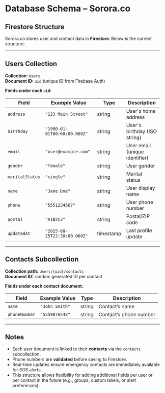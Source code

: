 # Database Schema – Sorora.co

## Firestore Structure

Sorora.co stores user and contact data in **Firestore**. Below is the current structure:

---

## Users Collection

**Collection:** `Users`  
**Document ID:** `uid` (unique ID from Firebase Auth)

**Fields under each `uid`:**

| Field          | Example Value                     | Type      | Description                        |
|----------------|----------------------------------|-----------|------------------------------------|
| `address`      | `"123 Main Street"`               | string    | User's home address                |
| `birthday`     | `"1990-01-01T00:00:00.000Z"`     | string    | User's birthday (ISO string)       |
| `email`        | `"user@example.com"`              | string    | User email (unique identifier)     |
| `gender`       | `"female"`                        | string    | User gender                        |
| `maritalStatus`| `"single"`                        | string    | Marital status                     |
| `name`         | `"Jane Doe"`                      | string    | User display name                  |
| `phone`        | `"5551234567"`                    | string    | User phone number                  |
| `postal`       | `"A1B2C3"`                        | string    | Postal/ZIP code                    |
| `updatedAt`    | `"2025-08-25T22:30:00.000Z"`     | timestamp | Last profile update                |

---

## Contacts Subcollection

**Collection path:** `Users/{uid}/contacts`  
**Document ID:** random generated ID per contact

**Fields under each contact document:**

| Field          | Example Value  | Type      | Description                        |
|----------------|----------------|-----------|------------------------------------|
| `name`         | `"John Smith"` | string    | Contact’s name                     |
| `phoneNumber`  | `"5559876543"` | string    | Contact’s phone number             |

---

## Notes
- Each user document is linked to their **contacts** via the `contacts` subcollection.  
- Phone numbers are **validated** before saving to Firestore.  
- Real-time updates ensure emergency contacts are immediately available for SOS alerts.  
- This structure allows flexibility for adding additional fields per user or per contact in the future (e.g., groups, custom labels, or alert preferences).  
